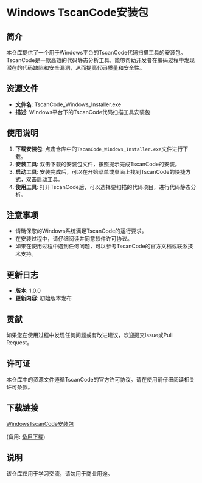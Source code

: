 # Windows TscanCode安装包

## 简介

本仓库提供了一个用于Windows平台的TscanCode代码扫描工具的安装包。TscanCode是一款高效的代码静态分析工具，能够帮助开发者在编码过程中发现潜在的代码缺陷和安全漏洞，从而提高代码质量和安全性。

## 资源文件

- **文件名**: TscanCode_Windows_Installer.exe
- **描述**: Windows平台下的TscanCode代码扫描工具安装包

## 使用说明

1. **下载安装包**: 点击仓库中的`TscanCode_Windows_Installer.exe`文件进行下载。
2. **安装工具**: 双击下载的安装包文件，按照提示完成TscanCode的安装。
3. **启动工具**: 安装完成后，可以在开始菜单或桌面上找到TscanCode的快捷方式，双击启动工具。
4. **使用工具**: 打开TscanCode后，可以选择要扫描的代码项目，进行代码静态分析。

## 注意事项

- 请确保您的Windows系统满足TscanCode的运行要求。
- 在安装过程中，请仔细阅读并同意软件许可协议。
- 如果在使用过程中遇到任何问题，可以参考TscanCode的官方文档或联系技术支持。

## 更新日志

- **版本**: 1.0.0
- **更新内容**: 初始版本发布

## 贡献

如果您在使用过程中发现任何问题或有改进建议，欢迎提交Issue或Pull Request。

## 许可证

本仓库中的资源文件遵循TscanCode的官方许可协议。请在使用前仔细阅读相关许可条款。

## 下载链接
[WindowsTscanCode安装包](https://pan.quark.cn/s/df0737b10d8e) 

(备用: [备用下载](https://pan.baidu.com/s/1VSP3d_iGtYYUJ9TzfaY0Kw?pwd=1234))

## 说明

该仓库仅用于学习交流，请勿用于商业用途。

